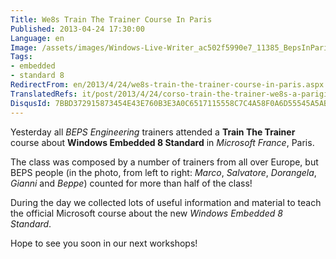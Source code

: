 ```yaml
---
Title: We8s Train The Trainer Course In Paris
Published: 2013-04-24 17:30:00
Language: en
Image: /assets/images/Windows-Live-Writer_ac502f5990e7_11385_BepsInParis_blog_3.jpg
Tags:
- embedded
- standard 8
RedirectFrom: en/2013/4/24/we8s-train-the-trainer-course-in-paris.aspx
TranslatedRefs: it/post/2013/4/24/corso-train-the-trainer-we8s-a-parigi.md
DisqusId: 7BBD372915873454E43E760B3E3A0C6517115558C7C4A58F0A6D55545A5AB711
---
```

Yesterday all *BEPS Engineering* trainers attended a **Train The Trainer** course about **Windows Embedded 8 Standard** in *Microsoft France*, Paris.

The class was composed by a number of trainers from all over Europe, but BEPS people (in the photo, from left to right: *Marco*, *Salvatore*, *Dorangela*, *Gianni* and *Beppe*) counted for more than half of the class!

During the day we collected lots of useful information and material to teach the official Microsoft course about the new *Windows Embedded 8 Standard*.

Hope to see you soon in our next workshops!